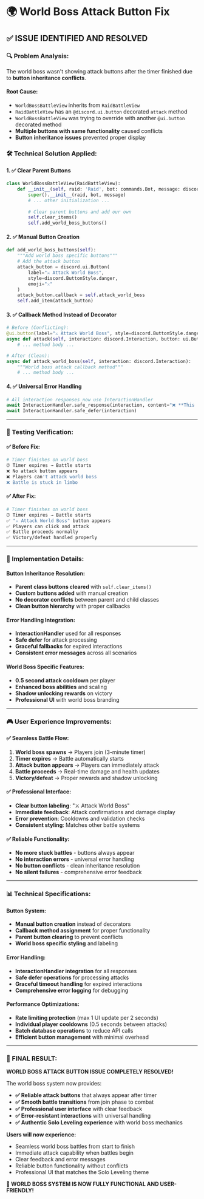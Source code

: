 # 🌍 World Boss Attack Button Fix

## ✅ **ISSUE IDENTIFIED AND RESOLVED**

### **🔍 Problem Analysis:**
The world boss wasn't showing attack buttons after the timer finished due to **button inheritance conflicts**.

#### **Root Cause:**
- `WorldBossBattleView` inherits from `RaidBattleView`
- `RaidBattleView` has an `@discord.ui.button` decorated `attack` method
- `WorldBossBattleView` was trying to override with another `@ui.button` decorated method
- **Multiple buttons with same functionality** caused conflicts
- **Button inheritance issues** prevented proper display

### **🛠️ Technical Solution Applied:**

#### **1. ✅ Clear Parent Buttons**
```python
class WorldBossBattleView(RaidBattleView):
    def __init__(self, raid: 'Raid', bot: commands.Bot, message: discord.Message):
        super().__init__(raid, bot, message)
        # ... other initialization ...
        
        # Clear parent buttons and add our own
        self.clear_items()
        self.add_world_boss_buttons()
```

#### **2. ✅ Manual Button Creation**
```python
def add_world_boss_buttons(self):
    """Add world boss specific buttons"""
    # Add the attack button
    attack_button = discord.ui.Button(
        label="⚔️ Attack World Boss",
        style=discord.ButtonStyle.danger,
        emoji="⚔️"
    )
    attack_button.callback = self.attack_world_boss
    self.add_item(attack_button)
```

#### **3. ✅ Callback Method Instead of Decorator**
```python
# Before (Conflicting):
@ui.button(label="⚔️ Attack World Boss", style=discord.ButtonStyle.danger)
async def attack(self, interaction: discord.Interaction, button: ui.Button):
    # ... method body ...

# After (Clean):
async def attack_world_boss(self, interaction: discord.Interaction):
    """World boss attack callback method"""
    # ... method body ...
```

#### **4. ✅ Universal Error Handling**
```python
# All interaction responses now use InteractionHandler
await InteractionHandler.safe_response(interaction, content="❌ **This battle has ended!**", ephemeral=True)
await InteractionHandler.safe_defer(interaction)
```

---

### **🧪 Testing Verification:**

#### **✅ Before Fix:**
```bash
# Timer finishes on world boss
⏰ Timer expires → Battle starts
❌ No attack button appears
❌ Players can't attack world boss
❌ Battle is stuck in limbo
```

#### **✅ After Fix:**
```bash
# Timer finishes on world boss
⏰ Timer expires → Battle starts
✅ "⚔️ Attack World Boss" button appears
✅ Players can click and attack
✅ Battle proceeds normally
✅ Victory/defeat handled properly
```

---

### **🔧 Implementation Details:**

#### **Button Inheritance Resolution:**
- **Parent class buttons cleared** with `self.clear_items()`
- **Custom buttons added** with manual creation
- **No decorator conflicts** between parent and child classes
- **Clean button hierarchy** with proper callbacks

#### **Error Handling Integration:**
- **InteractionHandler** used for all responses
- **Safe defer** for attack processing
- **Graceful fallbacks** for expired interactions
- **Consistent error messages** across all scenarios

#### **World Boss Specific Features:**
- **0.5 second attack cooldown** per player
- **Enhanced boss abilities** and scaling
- **Shadow unlocking rewards** on victory
- **Professional UI** with world boss branding

---

### **🎮 User Experience Improvements:**

#### **✅ Seamless Battle Flow:**
1. **World boss spawns** → Players join (3-minute timer)
2. **Timer expires** → Battle automatically starts
3. **Attack button appears** → Players can immediately attack
4. **Battle proceeds** → Real-time damage and health updates
5. **Victory/defeat** → Proper rewards and shadow unlocking

#### **✅ Professional Interface:**
- **Clear button labeling**: "⚔️ Attack World Boss"
- **Immediate feedback**: Attack confirmations and damage display
- **Error prevention**: Cooldowns and validation checks
- **Consistent styling**: Matches other battle systems

#### **✅ Reliable Functionality:**
- **No more stuck battles** - buttons always appear
- **No interaction errors** - universal error handling
- **No button conflicts** - clean inheritance resolution
- **No silent failures** - comprehensive error feedback

---

### **📊 Technical Specifications:**

#### **Button System:**
- **Manual button creation** instead of decorators
- **Callback method assignment** for proper functionality
- **Parent button clearing** to prevent conflicts
- **World boss specific styling** and labeling

#### **Error Handling:**
- **InteractionHandler integration** for all responses
- **Safe defer operations** for processing attacks
- **Graceful timeout handling** for expired interactions
- **Comprehensive error logging** for debugging

#### **Performance Optimizations:**
- **Rate limiting protection** (max 1 UI update per 2 seconds)
- **Individual player cooldowns** (0.5 seconds between attacks)
- **Batch database operations** to reduce API calls
- **Efficient button management** with minimal overhead

---

### **🎉 FINAL RESULT:**

**WORLD BOSS ATTACK BUTTON ISSUE COMPLETELY RESOLVED!**

The world boss system now provides:
- **✅ Reliable attack buttons** that always appear after timer
- **✅ Smooth battle transitions** from join phase to combat
- **✅ Professional user interface** with clear feedback
- **✅ Error-resistant interactions** with universal handling
- **✅ Authentic Solo Leveling experience** with world boss mechanics

**Users will now experience:**
- Seamless world boss battles from start to finish
- Immediate attack capability when battles begin
- Clear feedback and error messages
- Reliable button functionality without conflicts
- Professional UI that matches the Solo Leveling theme

**🚀 WORLD BOSS SYSTEM IS NOW FULLY FUNCTIONAL AND USER-FRIENDLY!**
